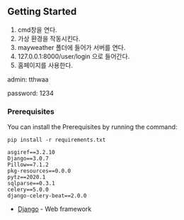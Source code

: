 
## Getting Started

1. cmd창을 연다.
2. 가상 환경을 작동시킨다.
3. mayweather 폴더에 들어가 서버를 연다.
4. 127.0.0.1:8000/user/login 으로 들어간다.
5. 홈페이지를 사용한다.

admin:
tthwaa

password:
1234

### Prerequisites

You can install the Prerequisites by running the command: 

```
pip install -r requirements.txt
```

```
asgiref==3.2.10
Django==3.0.7
Pillow==7.1.2
pkg-resources==0.0.0
pytz==2020.1
sqlparse==0.3.1
celery==5.0.0
django-celery-beat==2.0.0
```




* [Django](https://www.djangoproject.com/) - Web framework
